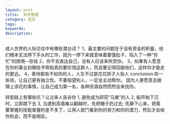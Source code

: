 ```yaml
---
layout: post
title:  知乎整理
category: 佳文
tags: 
keywords:
description:
---
```


成人世界的人际交往中有哪些潜台词？
		1，最主要的问题在于没有资金的积蓄，他们根本无法停下手头的工作，因为一停下来就意味着要饿肚子，陷入了一种“穷忙”的困境--存钱
		2，你不去表达自己，没有人应该来欣赏你。
		3，如果有人愿意在你的事业初期给予帮助真的要珍惜这群人，而且要记得回报他们，这样你才能走的更远。
		4，善待那些不如你的人，人生不过是花花轿子人抬人
		conclusion:存一些钱，让自己更有独立性。不要指望别人，一定会主动帮你。 因为人更愿意去做锦上添花的事情，让自己成为第一名，各种资源自然而然会来找你。

转型路上有哪些坑？让过来人告诉你
		1, 避免成为研究“马粪”的人
		2, 船开始下沉时，立即跳下去
		3, 当遇到高墙难以翻越时，先把帽子扔过去;
		先静下心来，把需要掌握的技能掌握的差不多了，让用人部门看到你的努力和你的潜力，然后才会给你机会，而不是相反。
		
